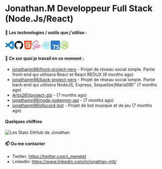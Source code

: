 # Jonathan.M Developpeur Full Stack (Node.Js/React)

#### 🔨 Les technologies / outils que j'utilise :

<div style="display: flex; margin-right: 20px;">
    <img width="30px" alt="logo visual studio code" src="./images/vscode-original.svg" />
    <img width="30px" alt="logo GitHub" src="./images/github-original.svg" />
    <img width="30px" alt="logo HTML5" src="./images/html5-original.svg" />
    <img width="30px" alt="logo SASS" src="./images/sass-original.svg" />
    <img width="30px" alt="logo React" src="./images/react-original.svg" />
    <img width="30px" alt="logo TypeScript" src="./images/typescript-original.svg" />
    <img width="30px" alt="logo node js" src="./images/nodejs-original.svg" />
</div>

#### 👷 Ce sur quoi je travail en ce moment :


- [jonathanm98/front-project-ners](https://github.com/jonathanm98/front-project-ners) - Projet de réseau social simple. Partie front-end qui utilisera React et React REDUX (6 months ago)
- [jonathanm98/back-project-ners](https://github.com/jonathanm98/back-project-ners) - Projet de réseau social simple. Partie back-end qui utilisera NodeJS, Express, Sequelize(MariaDB)&#34; (7 months ago)
- [Artix261/project-zbi](https://github.com/Artix261/project-zbi) -  (7 months ago)
- [jonathanm98/node-pokemon-api](https://github.com/jonathanm98/node-pokemon-api) -  (7 months ago)
- [jonathanm98/discord-bot](https://github.com/jonathanm98/discord-bot) - Projet de bot musique et de jeu (7 months ago)

#### Quelques chiffres 
![Les Stats GitHub de Jonathan](https://github-readme-stats.vercel.app/api?username=jonathanm98)

#### 📫 Ou me contacter

- Twitter: https://twitter.com/j_menelet
- LinkedIn: https://www.linkedin.com/in/jonathan-mlt/